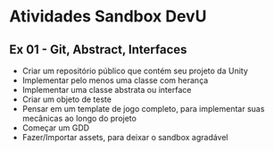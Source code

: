 # Atividades Sandbox DevU

## Ex 01 - Git, Abstract, Interfaces
* Criar um repositório público que contém seu projeto da Unity
* Implementar pelo menos uma classe com herança
* Implementar uma classe abstrata ou interface
* Criar um objeto de teste
* Pensar em um template de jogo completo, para implementar suas mecânicas ao longo do projeto
* Começar um GDD
* Fazer/Importar assets, para deixar o sandbox agradável
